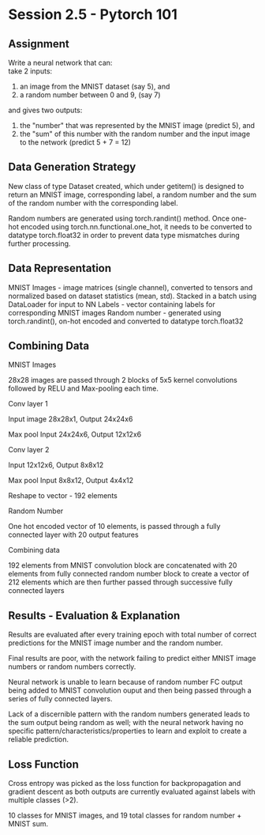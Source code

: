 # Session 2.5 - Pytorch 101

## Assignment

Write a neural network that can:\
take 2 inputs: 
1. an image from the MNIST dataset (say 5), and 
2. a random number between 0 and 9, (say 7) 

and gives two outputs:

1. the "number" that was represented by the MNIST image (predict 5), and
2. the "sum" of this number with the random number and the input image to the network (predict 5 + 7 = 12)


## Data Generation Strategy

New class of type Dataset created, which under getitem() is designed to return an MNIST image, corresponding label, a random number and the sum of the random number with the corresponding label.

Random numbers are generated using torch.randint() method. Once one-hot encoded using torch.nn.functional.one_hot, it needs to be converted to datatype torch.float32 in order to prevent data type mismatches during further processing.

## Data Representation

MNIST Images - image matrices (single channel), converted to tensors and normalized based on dataset statistics (mean, std). Stacked in a batch using DataLoader for input to NN
Labels - vector containing labels for corresponding MNIST images
Random number - generated using torch.randint(), on-hot encoded and converted to datatype torch.float32

## Combining Data
MNIST Images

28x28 images are passed through 2 blocks of 5x5 kernel convolutions followed by RELU and Max-pooling each time. 

Conv layer 1

Input image 28x28x1, Output 24x24x6

Max pool Input 24x24x6, Output 12x12x6

Conv layer 2

Input 12x12x6, Output 8x8x12

Max pool Input 8x8x12, Output 4x4x12

Reshape to vector - 192 elements

Random Number

One hot encoded vector of 10 elements, is passed through a fully connected layer with 20 output features

Combining data

192 elements from MNIST convolution block are concatenated with 20 elements from fully connected random number block to create a vector of 212 elements which are then further passed through successive fully connected layers

## Results - Evaluation & Explanation

Results are evaluated after every training epoch with total number of correct predictions for the MNIST image number and the random number.

Final results are poor, with the network failing to predict either MNIST image numbers or random numbers correctly. 

Neural network is unable to learn because of random number FC output being added to MNIST convolution ouput and then being passed through a series of fully connected layers. 

Lack of a discernible pattern with the random numbers generated leads to the sum output being random as well; with the neural network having no specific pattern/characteristics/properties to learn and exploit to create a reliable prediction.

## Loss Function

Cross entropy was picked as the loss function for backpropagation and gradient descent as both outputs are currently evaluated against labels with multiple classes (>2).

10 classes for MNIST images, and 19 total classes for random number + MNIST sum. 
